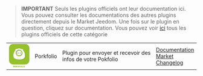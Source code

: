 
>**IMPORTANT**
>Seuls les plugins officiels ont leur documentation ici. Vous pouvez consulter les documentations des autres plugins directement depuis le Market Jeedom. Une fois sur le plugin en question, cliquez sur documentation.
>Vous pouvez voir [ici](https://market.jeedom.com/index.php?v=d&p=market&type=plugin&categorie=finance) tous les plugins officiels de cette catégorie


| | | | |
|--- | --- | --- | ---|
|<img src="porkfolio/porkfolio_icon.png" class="pluginLogo" width="100" />|Porkfolio|Plugin pour envoyer et recevoir des infos de votre Pokfolio|[Documentation](porkfolio/index.md)<br/>[Market](https://market.jeedom.com/index.php?v=d&p=market_display&id=1503)<br/>[Changelog](porkfolio/changelog.md)|

